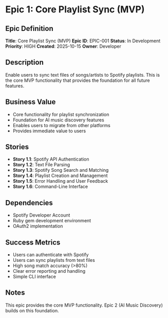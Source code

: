 # Epic 1: Core Playlist Sync (MVP)

## Epic Definition
**Title**: Core Playlist Sync (MVP)
**Epic ID**: EPIC-001
**Status**: In Development
**Priority**: HIGH
**Created**: 2025-10-15
**Owner**: Developer

## Description
Enable users to sync text files of songs/artists to Spotify playlists. This is the core MVP functionality that provides the foundation for all future features.

## Business Value
- Core functionality for playlist synchronization
- Foundation for AI music discovery features
- Enables users to migrate from other platforms
- Provides immediate value to users

## Stories
- **Story 1.1**: Spotify API Authentication
- **Story 1.2**: Text File Parsing  
- **Story 1.3**: Spotify Song Search and Matching
- **Story 1.4**: Playlist Creation and Management
- **Story 1.5**: Error Handling and User Feedback
- **Story 1.6**: Command-Line Interface

## Dependencies
- Spotify Developer Account
- Ruby gem development environment
- OAuth2 implementation

## Success Metrics
- Users can authenticate with Spotify
- Users can sync playlists from text files
- High song match accuracy (>80%)
- Clear error reporting and handling
- Simple CLI interface

## Notes
This epic provides the core MVP functionality. Epic 2 (AI Music Discovery) builds on this foundation.
